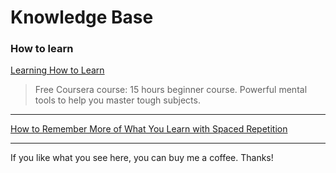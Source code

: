 # Knowledge Base

### How to learn

[Learning How to Learn](https://www.coursera.org/learn/learning-how-to-learn)

> Free Coursera course: 15 hours beginner course. Powerful mental tools to help you master tough subjects.

---

[How to Remember More of What You Learn with Spaced Repetition](https://collegeinfogeek.com/spaced-repetition-memory-technique/)

---

If you like what you see here, you can buy me a coffee. Thanks!

<script type="text/javascript" src="https://cdnjs.buymeacoffee.com/1.0.0/button.prod.min.js" data-name="bmc-button" data-slug="anthroposamu" data-color="#222" data-emoji=""  data-font="Cookie" data-text="Buy me a coffee" data-outline-color="#ffffff" data-font-color="#ffffff" data-coffee-color="#FFDD00" ></script>